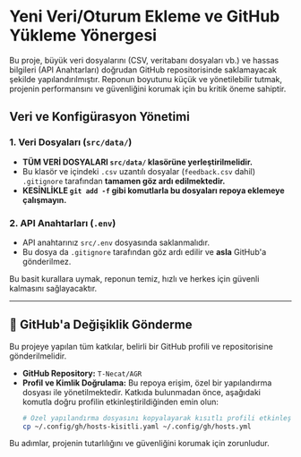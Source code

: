 # Yeni Veri/Oturum Ekleme ve GitHub Yükleme Yönergesi

Bu proje, büyük veri dosyalarını (CSV, veritabanı dosyaları vb.) ve hassas bilgileri (API Anahtarları) doğrudan GitHub repositorisinde saklamayacak şekilde yapılandırılmıştır. Reponun boyutunu küçük ve yönetilebilir tutmak, projenin performansını ve güvenliğini korumak için bu kritik öneme sahiptir.

## Veri ve Konfigürasyon Yönetimi

### 1. Veri Dosyaları (`src/data/`)
- **TÜM VERİ DOSYALARI `src/data/` klasörüne yerleştirilmelidir.**
- Bu klasör ve içindeki `.csv` uzantılı dosyalar (`feedback.csv` dahil) `.gitignore` tarafından **tamamen göz ardı edilmektedir.**
- **KESİNLİKLE `git add -f` gibi komutlarla bu dosyaları repoya eklemeye çalışmayın.**

### 2. API Anahtarları (`.env`)
- API anahtarınız `src/.env` dosyasında saklanmalıdır.
- Bu dosya da `.gitignore` tarafından göz ardı edilir ve **asla** GitHub'a gönderilmez.

Bu basit kurallara uymak, reponun temiz, hızlı ve herkes için güvenli kalmasını sağlayacaktır.

---

## 🚀 GitHub'a Değişiklik Gönderme

Bu projeye yapılan tüm katkılar, belirli bir GitHub profili ve repositorisine gönderilmelidir.

- **GitHub Repository:** `T-Necat/AGR`
- **Profil ve Kimlik Doğrulama:** Bu repoya erişim, özel bir yapılandırma dosyası ile yönetilmektedir. Katkıda bulunmadan önce, aşağıdaki komutla doğru profilin etkinleştirildiğinden emin olun:
  ```bash
  # Özel yapılandırma dosyasını kopyalayarak kısıtlı profili etkinleştirir.
  cp ~/.config/gh/hosts-kisitli.yaml ~/.config/gh/hosts.yml
  ```

Bu adımlar, projenin tutarlılığını ve güvenliğini korumak için zorunludur. 